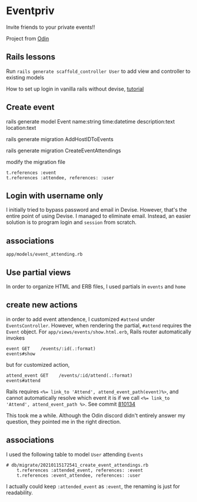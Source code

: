 # Eventpriv

Invite friends to your private events!!

Project from [Odin](https://www.theodinproject.com/courses/ruby-on-rails/lessons/associations)

## Rails lessons

Run `rails generate scaffold_controller User` to add view and controller to existing models

How to set up login in vanilla rails without devise, [tutorial](https://imvishaltyagi444.wordpress.com/2018/01/19/authentication-without-devise-in-rails/)

## Create event

rails generate model Event name:string time:datetime description:text location:text

rails generate migration AddHostIDToEvents

rails generate migration CreateEventAttendings

modify the migration file

```
t.references :event
t.references :attendee, references: :user

```

## Login with username only

I initially tried to bypass password and email in Devise. However, that's the entire point of using Devise. I managed to eliminate email. Instead, an easier solution is to program login and `session` from scratch.

## associations

`app/models/event_attending.rb`

## Use partial views

In order to organize HTML and ERB files, I used partials in `events` and `home`

## create new actions

in order to add event attendence, I customized `#attend` under `EventsController`. However, when rendering the partial, `#attend` requires the `Event` object. For `app/views/events/show.html.erb`, Rails router automatically invokes

```
event GET    /events/:id(.:format)                                                                             events#show
```

but for customized action,

```
attend_event GET    /events/:id/attend(.:format)                                                                      events#attend

```

Rails requires `<%= link_to 'Attend', attend_event_path(event)%>`, and cannot automatically resolve which event it is if we call `<%= link_to 'Attend', attend_event_path %>`. See commit [810134](https://github.com/violetguos/eventpriv/commit/8101349668a57b22ff7b53a3d53438109dd2f734)

This took me a while. Although the Odin discord didn't entirely answer my question, they pointed me in the right direction.

## associations

I used the following table to model `User` attending `Events`

```
# db/migrate/20210115172541_create_event_attendings.rb
    t.references :attended_event, references: :event
    t.references :event_attendee, references: :user
```

I actually could keep `:attended_event` as `:event`, the renaming is just for readability.
